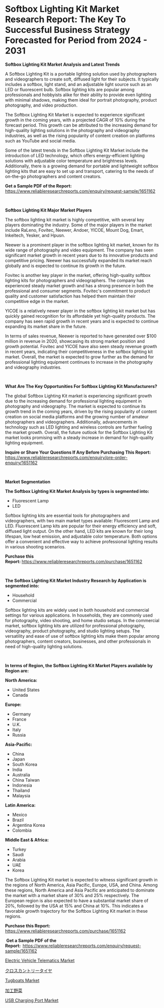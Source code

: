 <p><h1>Softbox Lighting Kit Market Research Report: The Key To Successful Business Strategy Forecasted for Period from 2024 - 2031</h1></p><p><strong>Softbox Lighting Kit Market Analysis and Latest Trends</strong></p>
<p><p>A Softbox Lighting Kit is a portable lighting solution used by photographers and videographers to create soft, diffused light for their subjects. It typically includes a softbox, light stand, and an adjustable light source such as an LED or fluorescent bulb. Softbox lighting kits are popular among professionals and hobbyists alike for their ability to provide even lighting with minimal shadows, making them ideal for portrait photography, product photography, and video production.</p><p>The Softbox Lighting Kit Market is expected to experience significant growth in the coming years, with a projected CAGR of 10% during the forecast period. This growth can be attributed to the increasing demand for high-quality lighting solutions in the photography and videography industries, as well as the rising popularity of content creation on platforms such as YouTube and social media.</p><p>Some of the latest trends in the Softbox Lighting Kit Market include the introduction of LED technology, which offers energy-efficient lighting solutions with adjustable color temperature and brightness levels. Additionally, there is a growing demand for portable and lightweight softbox lighting kits that are easy to set up and transport, catering to the needs of on-the-go photographers and content creators.</p></p>
<p><strong>Get a Sample PDF of the Report:&nbsp;</strong> <a href="https://www.reliableresearchreports.com/enquiry/request-sample/1651162">https://www.reliableresearchreports.com/enquiry/request-sample/1651162</a></p>
<p>&nbsp;</p>
<p><strong>Softbox Lighting Kit Major Market Players</strong></p>
<p><p>The softbox lighting kit market is highly competitive, with several key players dominating the industry. Some of the major players in the market include RaLeno, Fovitec, Neewer, Andoer, YICOE, Mount Dog, Emart, Inkeltech, Yesker, and Hpusn.</p><p>Neewer is a prominent player in the softbox lighting kit market, known for its wide range of photography and video equipment. The company has seen significant market growth in recent years due to its innovative products and competitive pricing. Neewer has successfully expanded its market reach globally and is expected to continue its growth in the future.</p><p>Fovitec is another key player in the market, offering high-quality softbox lighting kits for photographers and videographers. The company has experienced steady market growth and has a strong presence in both the professional and consumer segments. Fovitec's commitment to product quality and customer satisfaction has helped them maintain their competitive edge in the market.</p><p>YICOE is a relatively newer player in the softbox lighting kit market but has quickly gained recognition for its affordable yet high-quality products. The company has seen rapid growth in recent years and is expected to continue expanding its market share in the future.</p><p>In terms of sales revenue, Neewer is reported to have generated over $100 million in revenue in 2020, showcasing its strong market position and growth potential. Fovitec and YICOE have also seen steady revenue growth in recent years, indicating their competitiveness in the softbox lighting kit market. Overall, the market is expected to grow further as the demand for professional lighting equipment continues to increase in the photography and videography industries.</p></p>
<p>&nbsp;</p>
<p><strong>What Are The Key Opportunities For Softbox Lighting Kit Manufacturers?</strong></p>
<p><p>The global Softbox Lighting Kit market is experiencing significant growth due to the increasing demand for professional lighting equipment in photography and videography. The market is expected to continue its growth trend in the coming years, driven by the rising popularity of content creation on social media platforms and the growing number of amateur photographers and videographers. Additionally, advancements in technology such as LED lighting and wireless controls are further fueling the market growth. Overall, the future outlook for the Softbox Lighting Kit market looks promising with a steady increase in demand for high-quality lighting equipment.</p></p>
<p><strong>Inquire or Share Your Questions If Any Before Purchasing This Report:</strong> <a href="https://www.reliableresearchreports.com/enquiry/pre-order-enquiry/1651162">https://www.reliableresearchreports.com/enquiry/pre-order-enquiry/1651162</a></p>
<p>&nbsp;</p>
<p><strong>Market Segmentation</strong></p>
<p><strong>The Softbox Lighting Kit Market Analysis by types is segmented into:</strong></p>
<p><ul><li>Fluorescent Lamp</li><li>LED</li></ul></p>
<p><p>Softbox lighting kits are essential tools for photographers and videographers, with two main market types available: Fluorescent Lamp and LED. Fluorescent Lamp kits are popular for their energy efficiency and soft, diffused light output. On the other hand, LED kits are known for their long lifespan, low heat emission, and adjustable color temperature. Both options offer a convenient and effective way to achieve professional lighting results in various shooting scenarios.</p></p>
<p><strong>Purchase this Report:&nbsp;</strong><a href="https://www.reliableresearchreports.com/purchase/1651162">https://www.reliableresearchreports.com/purchase/1651162</a></p>
<p>&nbsp;</p>
<p><strong>The Softbox Lighting Kit Market Industry Research by Application is segmented into:</strong></p>
<p><ul><li>Household</li><li>Commercial</li></ul></p>
<p><p>Softbox lighting kits are widely used in both household and commercial settings for various applications. In households, they are commonly used for photography, video shooting, and home studio setups. In the commercial market, softbox lighting kits are utilized for professional photography, videography, product photography, and studio lighting setups. The versatility and ease of use of softbox lighting kits make them popular among photographers, content creators, businesses, and other professionals in need of high-quality lighting solutions.</p></p>
<p>&nbsp;</p>
<p><strong>In terms of Region, the Softbox Lighting Kit Market Players available by Region are:</strong></p>
<p>
    <p> <strong> North America: </strong>
        <ul>
            <li>United States</li>
            <li>Canada</li>
        </ul>
        </p> 
    <p> <strong> Europe: </strong>
        <ul>
            <li>Germany</li>
            <li>France</li>
            <li>U.K.</li>
            <li>Italy</li>
            <li>Russia</li>
        </ul>
        </p> 
    <p> <strong> Asia-Pacific: </strong>
        <ul>
            <li>China</li>
            <li>Japan</li>
            <li>South Korea</li>
            <li>India</li>
            <li>Australia</li>
            <li>China Taiwan</li>
            <li>Indonesia</li>
            <li>Thailand</li>
            <li>Malaysia</li>
        </ul>
        </p> 
    <p> <strong> Latin America: </strong>
        <ul>
            <li>Mexico</li>
            <li>Brazil</li>
            <li>Argentina Korea</li>
            <li>Colombia</li>
        </ul>
        </p> 
    <p> <strong> Middle East & Africa: </strong>
        <ul>
            <li>Turkey</li>
            <li>Saudi</li>
            <li>Arabia</li>
            <li>UAE</li>
            <li>Korea</li>
        </ul>
    </p>
    </p>
<p><p>The Softbox Lighting Kit market is expected to witness significant growth in the regions of North America, Asia Pacific, Europe, USA, and China. Among these regions, North America and Asia Pacific are anticipated to dominate the market with a market share of 30% and 25% respectively. The European region is also expected to have a substantial market share of 20%, followed by the USA at 15% and China at 10%. This indicates a favorable growth trajectory for the Softbox Lighting Kit market in these regions.</p></p>
<p><strong>Purchase this Report: </strong><a href="https://www.reliableresearchreports.com/purchase/1651162">https://www.reliableresearchreports.com/purchase/1651162</a></p>
<p>&nbsp;<strong>Get a Sample PDF of the Report:&nbsp;&nbsp;</strong><a href="https://www.reliableresearchreports.com/enquiry/request-sample/1651162">https://www.reliableresearchreports.com/enquiry/request-sample/1651162</a></p>
<p><strong></strong></p>
<p><p><a href="https://angry-finch-aaf.notion.site/Electric-Vehicle-Telematics-Market-Analysis-Examines-its-Scope-on-Growth-Opportunities-and-Forecast-cef098ee608d423cbd539a3355c1396e">Electric Vehicle Telematics Market</a></p><p><a href="https://medium.com/@munroco657/%E3%82%AF%E3%83%AD%E3%82%B9%E3%82%AB%E3%83%B3%E3%83%88%E3%83%AA%E3%83%BC%E3%82%BF%E3%82%A4%E3%83%A4%E5%B8%82%E5%A0%B4-2031%E5%B9%B4%E3%81%BE%E3%81%A7%E3%81%AE%E3%83%88%E3%83%AC%E3%83%B3%E3%83%89-%E4%BA%88%E6%B8%AC-%E7%AB%B6%E5%90%88%E5%88%86%E6%9E%90-096160c1b1bb">クロスカントリータイヤ</a></p><p><a href="https://view.publitas.com/reportprime-1/tugboats-market-research-report-provides-thorough-industry-overview-which-offers-an-in-depth-analysis-of-product-trends-and-new-market-divisions/">Tugboats Market</a></p><p><a href="https://medium.com/@chloekessler01/%E5%8A%A0%E5%B7%A5%E9%87%8E%E8%8F%9C%E5%B8%82%E5%A0%B4%E3%81%AE%E8%A6%8F%E6%A8%A1-cagr-%E3%83%88%E3%83%AC%E3%83%B3%E3%83%89-2024%E5%B9%B4-2030%E5%B9%B4-3972de487ee0">加工野菜</a></p><p><a href="https://github.com/jaidynmorantestelletmjzya/Market-Research-Report-List-1/blob/main/usb-charging-port-market.md">USB Charging Port Market</a></p></p>